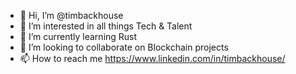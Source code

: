 - 👋 Hi, I’m @timbackhouse
- 👀 I’m interested in all things Tech & Talent
- 🌱 I’m currently learning Rust
- 💞️ I’m looking to collaborate on Blockchain projects
- 📫 How to reach me https://www.linkedin.com/in/timbackhouse/

<!---
timbackhouse/timbackhouse is a ✨ special ✨ repository because its `README.md` (this file) appears on your GitHub profile.
You can click the Preview link to take a look at your changes.
--->
